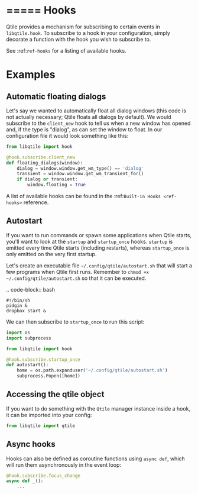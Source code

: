 =====
Hooks
=====

Qtile provides a mechanism for subscribing to certain events in `libqtile.hook`.
To subscribe to a hook in your configuration, simply decorate a function with
the hook you wish to subscribe to.

See :ref:`ref-hooks` for a listing of available hooks.

Examples
========

Automatic floating dialogs
--------------------------

Let's say we wanted to automatically float all dialog windows (this code is not
actually necessary; Qtile floats all dialogs by default). We would subscribe to
the `client_new` hook to tell us when a new window has opened and, if the
type is "dialog", as can set the window to float. In our configuration file it
would look something like this:

```py
from libqtile import hook

@hook.subscribe.client_new
def floating_dialogs(window):
    dialog = window.window.get_wm_type() == 'dialog'
    transient = window.window.get_wm_transient_for()
    if dialog or transient:
        window.floating = True
```

A list of available hooks can be found in the
:ref:`Built-in Hooks <ref-hooks>` reference.

Autostart
---------

If you want to run commands or spawn some applications when Qtile starts, you'll
want to look at the `startup` and `startup_once` hooks. `startup` is
emitted every time Qtile starts (including restarts), whereas `startup_once`
is only emitted on the very first startup.

Let's create an executable file `~/.config/qtile/autostart.sh` that will
start a few programs when Qtile first runs. Remember to `chmod +x ~/.config/qtile/autostart.sh` so
that it can be executed.

.. code-block:: bash

    #!/bin/sh
    pidgin &
    dropbox start &

We can then subscribe to `startup_once` to run this script:

```py
import os
import subprocess

from libqtile import hook

@hook.subscribe.startup_once
def autostart():
    home = os.path.expanduser('~/.config/qtile/autostart.sh')
    subprocess.Popen([home])
```

Accessing the qtile object
--------------------------

If you want to do something with the `Qtile` manager instance inside a hook,
it can be imported into your config:

```py
from libqtile import qtile
```

Async hooks
-----------

Hooks can also be defined as coroutine functions using `async def`, which
will run them asynchronously in the event loop:

```py
@hook.subscribe.focus_change
async def _():
    ...
```
